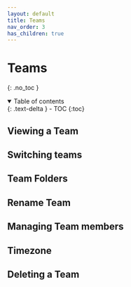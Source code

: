 ```yaml
---
layout: default
title: Teams
nav_order: 3
has_children: true
---
```

# Teams
{: .no_toc }



<details open markdown="block">
  <summary>
    Table of contents
  </summary>
  {: .text-delta }
- TOC
{:toc}
</details>


## Viewing a Team

## Switching teams

## Team Folders

## Rename Team

## Managing Team members

## Timezone

## Deleting a Team

